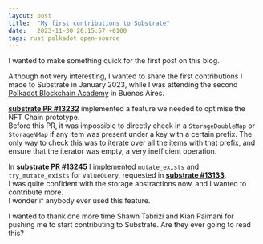 ```yaml
---
layout: post
title:  "My first contributions to Substrate"
date:   2023-11-30 20:15:57 +0100
tags: rust polkadot open-source
---
```


I wanted to make something quick for the first post on this blog.

Although not very interesting, I wanted to share the first contributions I made to Substrate in January 2023, while I was attending the second [Polkadot Blockchain Academy](https://polkadot.network/development/blockchain-academy/) in Buenos Aires.

[**substrate PR #13232**](https://github.com/paritytech/substrate/pull/13232) implemented a feature we needed to optimise the NFT Chain prototype.  
Before this PR, it was impossible to directly check in a `StorageDoubleMap` or `StorageNMap` if any item was present under a key with a certain prefix. The only way to check this was to iterate over all the items with that prefix, and ensure that the iterator was empty, a very inefficient operation.

In [**substrate PR #13245**](https://github.com/paritytech/substrate/pull/13245) I implemented `mutate_exists` and `try_mutate_exists` for `ValueQuery`, requested in [**substrate #13133**](https://github.com/paritytech/substrate/issues/13133).  
I was quite confident with the storage abstractions now, and I wanted to contribute more.  
I wonder if anybody ever used this feature.

I wanted to thank one more time Shawn Tabrizi and Kian Paimani for pushing me to start contributing to Substrate. Are they ever going to read this?
